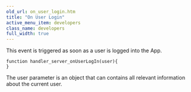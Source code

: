 ```yaml
---
old_url: on_user_login.htm
title: "On User Login"
active_menu_item: developers
class_name: developers
full_width: true
---
```



This event is triggered as soon as a user is logged into the App.

    function handler_server_onUserLogIn(user){
    }
   

The user parameter is an object that can contains all relevant information about the current user.

